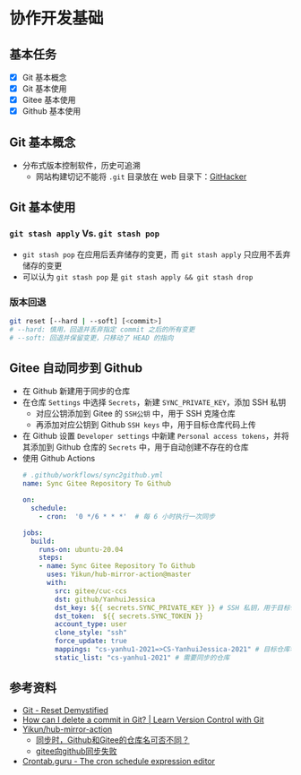 # 协作开发基础

## 基本任务

- [x] Git 基本概念
- [x] Git 基本使用
- [x] Gitee 基本使用
- [x] Github 基本使用

## Git 基本概念

- 分布式版本控制软件，历史可追溯
  - 网站构建切记不能将 `.git` 目录放在 web 目录下：[GitHacker](https://github.com/WangYihang/GitHacker)

## Git 基本使用

### `git stash apply` Vs. `git stash pop`

- `git stash pop` 在应用后丢弃储存的变更，而 `git stash apply` 只应用不丢弃储存的变更
- 可以认为 `git stash pop` 是 `git stash apply && git stash drop`

### 版本回退

```bash
git reset [--hard | --soft] [<commit>]
# --hard: 慎用，回退并丢弃指定 commit 之后的所有变更
# --soft: 回退并保留变更，只移动了 HEAD 的指向
```

## Gitee 自动同步到 Github

- 在 Github 新建用于同步的仓库
- 在仓库 `Settings` 中选择 `Secrets`，新建 `SYNC_PRIVATE_KEY`，添加 SSH 私钥
  - 对应公钥添加到 Gitee 的 `SSH公钥` 中，用于 SSH 克隆仓库
  - 再添加对应公钥到 Github `SSH keys` 中，用于目标仓库代码上传
- 在 Github 设置 `Developer settings` 中新建 `Personal access tokens`，并将其添加到 Github 仓库的 `Secrets` 中，用于自动创建不存在的仓库
- 使用 Github Actions
  ```yml
  # .github/workflows/sync2github.yml
  name: Sync Gitee Repository To Github

  on:
    schedule:
      - cron:  '0 */6 * * *'  # 每 6 小时执行一次同步

  jobs:
    build:
      runs-on: ubuntu-20.04
      steps:
      - name: Sync Gitee Repository To Github
        uses: Yikun/hub-mirror-action@master
        with:
          src: gitee/cuc-ccs
          dst: github/YanhuiJessica
          dst_key: ${{ secrets.SYNC_PRIVATE_KEY }} # SSH 私钥，用于目标仓库代码上传
          dst_token:  ${{ secrets.SYNC_TOKEN }}
          account_type: user
          clone_style: "ssh"
          force_update: true
          mappings: "cs-yanhu1-2021=>CS-YanhuiJessica-2021" # 目标仓库名和源仓库名不一致时需要映射
          static_list: "cs-yanhu1-2021" # 需要同步的仓库
  ```

## 参考资料

- [Git - Reset Demystified](https://git-scm.com/book/en/v2/Git-Tools-Reset-Demystified)
- [How can I delete a commit in Git? | Learn Version Control with Git](https://www.git-tower.com/learn/git/faq/delete-commits/)
- [Yikun/hub-mirror-action](https://github.com/Yikun/hub-mirror-action)
  - [同步时，Github和Gitee的仓库名可否不同？](https://github.com/Yikun/hub-mirror-action/issues/64#issuecomment-900877883)
  - [gitee向github同步失败](https://github.com/Yikun/hub-mirror-action/issues/121)
- [Crontab.guru - The cron schedule expression editor](https://crontab.guru/)